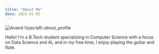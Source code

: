 ```yaml
---
title: "About Me"
date: 2022-01-05
---
```


![Anand Vyas:left::about_profile](/images/profile.png)

Hello! I'm a B.Tech student specializing in Computer Science with a focus on Data Science and AI, and in my free time, I enjoy playing the guitar and flute.
